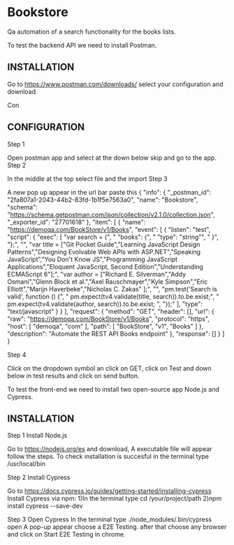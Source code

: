 # Bookstore
Qa automation of a search functionality for the books lists.

To test the backend API we need to install Postman.

INSTALLATION
------------

Go to https://www.postman.com/downloads/ select your configuration and download.

Con

CONFIGURATION
-------------
Step 1

Open postman app and select at the down below skip and go to the app.
Step 2

In the middle at the top select file and the import
Step 3

A new pop up appear in the url bar paste this 
{
	"info": {
		"_postman_id": "2fa807a1-2043-44b2-83fd-1b1f5e7563a0",
		"name": "Bookstore",
		"schema": "https://schema.getpostman.com/json/collection/v2.1.0/collection.json",
		"_exporter_id": "27701618"
	},
	"item": [
		{
			"name": "https://demoqa.com/BookStore/v1/Books",
			"event": [
				{
					"listen": "test",
					"script": {
						"exec": [
							"var search = {",
							"    \"books\": {",
							"        \"type\": \"string\"",
							"    }",
							"};",
							"",
							"var title = [\"Git Pocket Guide\",\"Learning JavaScript Design Patterns\",\"Designing Evolvable Web APIs with ASP.NET\",\"Speaking JavaScript\",\"You Don't Know JS\",\"Programming JavaScript Applications\",\"Eloquent JavaScript, Second Edition\",\"Understanding ECMAScript 6\"];",
							"var author = [\"Richard E. Silverman\",\"Addy Osmani\",\"Glenn Block et al.\",\"Axel Rauschmayer\",\"Kyle Simpson\",\"Eric Elliott\",\"Marijn Haverbeke\",\"Nicholas C. Zakas\" ];",
							"",
							"pm.test('Search is valid', function () {",
							"    pm.expect(tv4.validate(title, search)).to.be.exist;",
							"    pm.expect(tv4.validate(author, search)).to.be.exist;    ",
							"});"
						],
						"type": "text/javascript"
					}
				}
			],
			"request": {
				"method": "GET",
				"header": [],
				"url": {
					"raw": "https://demoqa.com/BookStore/v1/Books",
					"protocol": "https",
					"host": [
						"demoqa",
						"com"
					],
					"path": [
						"BookStore",
						"v1",
						"Books"
					]
				},
				"description": "Automate the REST API Books endpoint"
			},
			"response": []
		}
	]
}

Step 4

Click on the dropdown symbol an click on GET, click on Test and down below in test results and click on send button.


To test the front-end we need to install two open-source app Node.js and Cypress.

INSTALLATION
------------
Step 1 Install Node.js

Go to https://nodejs.org/es and download, A executable file will appear follow the steps.
To check installation is succesful in the terminal type /usr/local/bin

Step 2 Install Cypress

Go to https://docs.cypress.io/guides/getting-started/installing-cypress Install Cypress via npm:
1)In the terminal type cd /your/project/path 
2)npm install cypress --save-dev

Step 3 Open Cypress
In the terminal type ./node_modules/.bin/cypress open
A pop-up appear choose a E2E Testing. after that choose any browser and click on Start E2E Testing in chrome.

